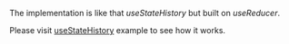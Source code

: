 The implementation is like that _useStateHistory_ but built on _useReducer_.

Please visit [useStateHistory](/useStateHistory) example to see how it works.